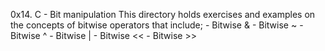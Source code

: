 0x14. C - Bit manipulation
This directory holds exercises and examples on the concepts of bitwise operators that include;
	- Bitwise &
	- Bitwise ~
	- Bitwise ^
	- Bitwise |
	- Bitwise <<
	- Bitwise >>

